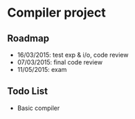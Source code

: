 Compiler project
================

Roadmap
-------

* 16/03/2015: test exp & i/o, code review
* 07/03/2015: final code review
* 11/05/2015: exam

Todo List
---------

* Basic compiler
